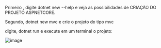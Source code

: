 Primeiro , digite  dotnet new --help e veja as possibilidades de CRIAÇÃO DO PROJETO ASPNETCORE.

Segundo, dotnet new mvc e crie o projeto do tipo mvc

digite, dotnet run e execute em um terminal o projeto:

![image](https://github.com/Erickrio/aspcore-basic/assets/43687406/413f7a74-1b72-4f57-becb-6fa5639c8608)

